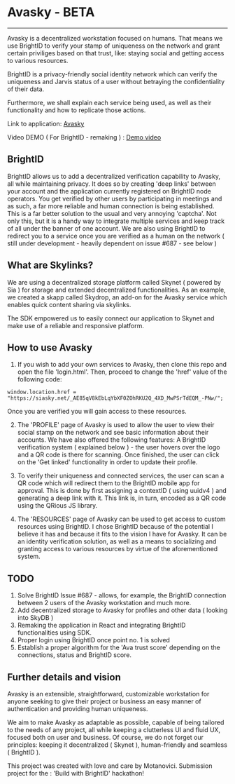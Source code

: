 # Avasky - BETA

---


Avasky is a decentralized workstation focused on humans. That means we use BrightID to verify your stamp of uniqueness on the network and grant certain priviliges based on that trust, like: staying social and getting access to various resources.

BrightID is a privacy-friendly social identity network which can verify the uniqueness and Jarvis status of a user without betraying the confidentiality of their data.

Furthermore, we shall explain each service being used, as well as their functionality and how to replicate those actions.

Link to application: [Avasky](https://siasky.net/_AVA17NJFRI-7o9814OUjBmHXojiHICYScYcra-30DCANQ)

Video DEMO ( For BrightID - remaking ) : [Demo video]()

## BrightID



BrightID allows us to add a decentralized verification capability to Avasky, all while maintaining privacy. It does so by creating 'deep links' between your account and the application currently registered on BrightID node operators. You get verified by other users by participating in meetings and as such, a far more reliable and human connection is being established. This is a far better solution to the usual and very annoying 'captcha'. Not only this, but it is a handy way to integrate multiple services and keep track of all under the banner of one account. We are also using BrightID to redirect you to a service once you are verified as a human on the network ( still under development - heavily dependent on issue #687 - see below )

## What are Skylinks?



We are using a decentralized storage platform called Skynet ( powered by Sia ) for storage and extended decentralized functionalities. As an example, we created a skapp called Skydrop, an add-on for the Avasky service which enables quick content sharing via skylinks.

The SDK empowered us to easily connect our application to Skynet and make use of a reliable and responsive platform.

## How to use Avasky

1. If you wish to add your own services to Avasky, then clone this repo and open the file 'login.html'.
Then, proceed to change the 'href' value of the following code:

```
window.location.href = "https://siasky.net/_AE85qV8kEbLqYbXF0ZOhRKU2Q_4XD_MwPSrTdEQM_-PNw/";

```
Once you are verified you will gain access to these resources.

2. The 'PROFILE' page of Avasky is used to allow the user to view their social stamp on the network and see basic information about their accounts. We have also offered the following features: A BrightID verification system ( explained below ) - the user hovers over the logo and a QR code is there for scanning. Once finished, the user can click on the 'Get linked' functionality in order to update their profile.

3. To verify their uniqueness and connected services, the user can scan a QR code which will redirect them to the BrightID mobile app for approval. This is done by first assigning a contextID ( using uuidv4 ) and generating a deep link with it. This link is, in turn, encoded as a QR code using the QRious JS library.

4. The 'RESOURCES' page of Avasky can be used to get access to custom resources using BrightID. I chose BrightID because of the potential I believe it has and because it fits to the vision I have for Avasky. It can be an identity verification solution, as well as a means to socializing and granting access to various resources by virtue of the aforementioned system.


## TODO

1. Solve BrightID Issue #687 - allows, for example, the BrightID connection between 2 users of the Avasky workstation and much more.
2. Add decentralized storage to Avasky for profiles and other data ( looking into SkyDB )
3. Remaking the application in React and integrating BrightID functionalities using SDK.
4. Proper login using BrightID once point no. 1 is solved
5. Establish a proper algorithm for the 'Ava trust score' depending on the connections, status and BrightID score.

## Further details and vision

Avasky is an extensible, straightforward, customizable workstation for anyone seeking to give their project or business an easy manner of authentication and providing human uniqueness.

We aim to make Avasky as adaptable as possible, capable of being tailored to the needs of any project, all while keeping a clutterless UI and fluid UX, focused both on user and business. Of course, we do not forget our principles: keeping it decentralized ( Skynet ), human-friendly and seamless ( BrightID ).

This project was created with love and care by Motanovici. Submission project for the : 'Build with BrightID' hackathon!

